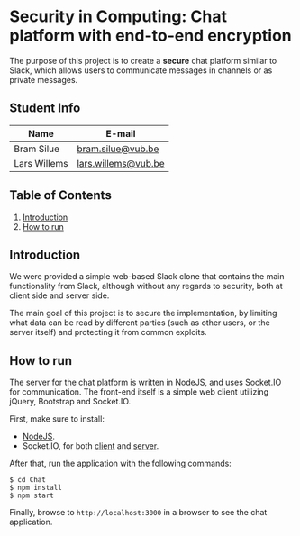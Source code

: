 # **Security in Computing: Chat platform with end-to-end encryption**
The purpose of this project is to create a **secure** chat platform similar to Slack, which allows users to communicate messages in channels or as private messages. 

## Student Info
| Name         | E-mail              |
|--------------|---------------------|
| Bram Silue   | bram.silue@vub.be   |
| Lars Willems | lars.willems@vub.be |


## Table of Contents
1. [Introduction](##Introduction)
2. [How to run](##How-to-run)


## Introduction
We were provided a simple web-based Slack clone that contains the main functionality from Slack, although without any regards to security, both at client side and server side. 

The main goal of this project is to secure the implementation, by limiting what data can be read by different parties (such as other users, or the server itself) and protecting it from common exploits.


## How to run
The server for the chat platform is written in NodeJS, and uses Socket.IO for communication. The front-end itself is a simple web client utilizing jQuery, Bootstrap and Socket.IO.

First, make sure to install:
- [NodeJS](https://nodejs.org/en/download/).
- Socket.IO, for both [client](https://socket.io/docs/v4/client-installation/) and [server](https://socket.io/docs/v4/server-installation/).

After that, run the application with the following commands:

```
$ cd Chat
$ npm install
$ npm start
```

Finally, browse to `http://localhost:3000` in a browser to see the chat application.
